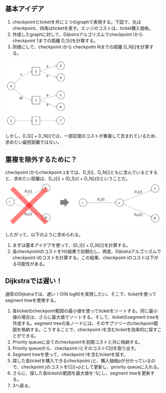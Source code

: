 ## 基本アイデア
1. checkpointとticketを共に１つのgraphで表現する。下図で、丸はcheckpoint、四角はticketを表す。エッジのコストは、ticket購入価格。
2. 作成したgraphに対して、Dijkstraアルゴリズムでcheckpoint iからcheckpoint 1までの距離 D_1[i]を計算する。
3. 同様にして、checkpoint iから checkpoitn Nまでの距離 D_N[i]を計算する。
<img src="images/graph.png" width="200" />


しかし、D_1[i] + D_N[i]では、一部区間のコストが重複して含まれているため、求めたい最短距離ではない。

## 重複を除外するために？
checkpoint iからcheckpoint zまでは、D_1[i]、D_N[i]ともに含んでいるとすると、求めたい距離は、D_z[i] + (D_1[z] + D_N[z])ということだ。
![image](images/distance_to_avoid_duplicates.png)

したがって、以下のように求められる。
1. まずは基本アイデアを使って、(D_l[i] + D_N[i])を計算する。
2. 各checkpointのコストを1の結果で初期化し、再度、Dijkstraアルゴリズムでcheckpoint iのコストを計算する。この結果、checkpoint iのコストは下がる可能性がある。

## Dijkstraでは遅い！
通常のDijkstraでは、遅い！O(N logN)を実現したい。そこで、ticketを使ってsegment treeを使用する。
1. 各ticketのcheckpoint範囲の最小値を使ってticketをソートする。同じ最小値の場合は、さらに最大値でソートする。そして、ticketのsegment treeを作成する。segment treeの各ノードには、そのサブツリーのcheckpoint範囲を格納する。こうすることで、checkpoint iを含むticketを効率的に探すことができる。
2. Priority queueに全てのcheckpointを初期コストと共に格納する。
3. Priority queueから、checkpoint iとそのコストC[i]を取り出す。
4. Segment treeを使って、checkpoint iを含むticketを探す。
5. 探した各ticketを購入できるcheckpoint jと、購入価格pが分かっているので、checkpoint jのコストをC[i]+pとして更新し、priority queueに入れる。
6. さらに、探した各ticketの範囲を最大値を-1にし、segment treeを更新する。
7. 3へ戻る。

